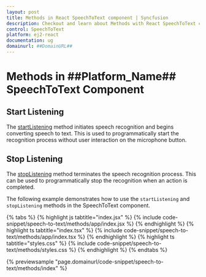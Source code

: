 ```yaml
---
layout: post
title: Methods in React SpeechToText component | Syncfusion
description: Checkout and learn about Methods with React SpeechToText component of Syncfusion Essential JS 2 and more details.
control: SpeechToText
platform: ej2-react
documentation: ug
domainurl: ##DomainURL##
---
```


# Methods in ##Platform_Name## SpeechToText Component

## Start Listening

The [startListening](../api/speech-to-text/#startListening) method initiates speech recognition and begins converting speech to text. This is used to programmatically start the recognition process without user interaction on the microphone button.

## Stop Listening

The [stopListening](../api/speech-to-text/#stopListening) method terminates the speech recognition process. This can be used to programmatically stop the recognition when an action is completed.

The following example demonstrates how to use the `startListening` and `stopListening` methods in the SpeechToText component.

{% tabs %}
{% highlight js tabtitle="index.jsx" %}
{% include code-snippet/speech-to-text/methods/app/index.jsx %}
{% endhighlight %}
{% highlight ts tabtitle="index.tsx" %}
{% include code-snippet/speech-to-text/methods/app/index.tsx %}
{% endhighlight %}
{% highlight ts tabtitle="styles.css" %}
{% include code-snippet/speech-to-text/methods/styles.css %}
{% endhighlight %}
{% endtabs %}

 {% previewsample "page.domainurl/code-snippet/speech-to-text/methods/index" %}
